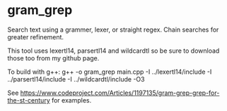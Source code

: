 # gram_grep
Search text using a grammer, lexer, or straight regex. Chain searches for greater refinement.

This tool uses lexertl14, parsertl14 and wildcardtl so be sure to download those too from my github page.

To build with g++: g++ -o gram_grep main.cpp -I ../lexertl14/include -I ../parsertl14/include -I ../wildcardtl/include -O3

See https://www.codeproject.com/Articles/1197135/gram-grep-grep-for-the-st-century for examples.
